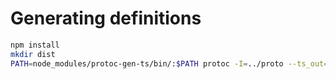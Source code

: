 # Generating definitions
```bash
npm install
mkdir dist
PATH=node_modules/protoc-gen-ts/bin/:$PATH protoc -I=../proto --ts_out=dist cacheclient.proto controlclient.proto cachepubsub.proto vectorindex.proto
```

